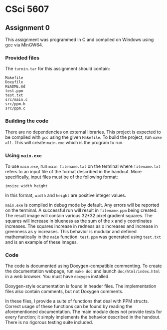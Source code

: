 # CSci 5607

## Assignment 0
This assignment was programmed in C and compiled on Windows using gcc via MinGW64.

### Provided files
The `turnin.tar` for this assignment should contain:
```
Makefile
Doxyfile
README.md
test.ppm
test.txt
src/main.c
src/ppm.h
src/ppm.c
```

### Building the code
There are no dependencies on external libraries. This project is expected to be compiled with `gcc` using the given `Makefile`. To build the project, run `make all`. This will create `main.exe` which is the program to run.

### Using `main.exe`
To use `main.exe`, run `main filename.txt` on the terminal where `filename.txt` refers to an input file of the format described in the handout. More specifically, input files must be of the following format:
```
imsize width height
```
In this format, `width` and `height` are positive integer values.

`main.exe` is compiled in debug mode by default. Any errors will be reported on the terminal. A successful run will result in `filename.ppm` being created. The result image will contain various 32*32 pixel gradient squares. The squares will increase in blueness as the sum of the x and y coordinates increases. The squares increase in redness as x increases and increase in greenness as y increases. This behavior is modular and defined mathematically in the `main` function. `test.ppm` was generated using `test.txt` and is an example of these images.

### Code
The code is documented using Doxygen-compatible commenting. To create the documentation webpage, run `make doc` and launch `doc/html/index.html` in a web browser. You must have `doxygen` installed.

Doxygen-style ocumentation is found in header files. The implementation files also contain comments, but not Doxygen comments.

In these files, I provide a suite of functions that deal with PPM structs. Correct usage of these functions can be found by reading the aforementioned documentation. The main module does not provide tests for every function; it simply implements the behavior described in the handout. There is no rigorous testing suite included.